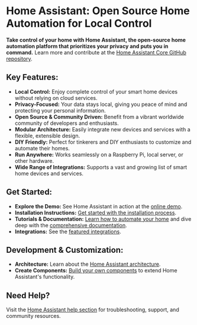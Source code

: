 # Home Assistant: Open Source Home Automation for Local Control

**Take control of your home with Home Assistant, the open-source home automation platform that prioritizes your privacy and puts you in command.**  Learn more and contribute at the [Home Assistant Core GitHub repository](https://github.com/home-assistant/core).

## Key Features:

*   **Local Control:**  Enjoy complete control of your smart home devices without relying on cloud services.
*   **Privacy-Focused:** Your data stays local, giving you peace of mind and protecting your personal information.
*   **Open Source & Community Driven:**  Benefit from a vibrant worldwide community of developers and enthusiasts.
*   **Modular Architecture:** Easily integrate new devices and services with a flexible, extensible design.
*   **DIY Friendly:** Perfect for tinkerers and DIY enthusiasts to customize and automate their homes.
*   **Run Anywhere:** Works seamlessly on a Raspberry Pi, local server, or other hardware.
*   **Wide Range of Integrations:**  Supports a vast and growing list of smart home devices and services.

## Get Started:

*   **Explore the Demo:**  See Home Assistant in action at the [online demo](https://demo.home-assistant.io).
*   **Installation Instructions:**  [Get started with the installation process](https://home-assistant.io/getting-started/).
*   **Tutorials & Documentation:**  [Learn how to automate your home](https://home-assistant.io/getting-started/automation/) and dive deep with the [comprehensive documentation](https://home-assistant.io/docs/).
*   **Integrations:** See the [featured integrations](https://home-assistant.io/integrations/).

## Development & Customization:

*   **Architecture:** Learn about the [Home Assistant architecture](https://developers.home-assistant.io/docs/architecture_index/).
*   **Create Components:** [Build your own components](https://developers.home-assistant.io/docs/creating_component_index/) to extend Home Assistant's functionality.

## Need Help?

Visit the [Home Assistant help section](https://home-assistant.io/help/) for troubleshooting, support, and community resources.